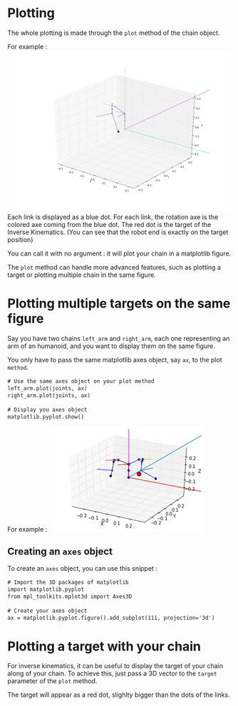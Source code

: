 # Plotting #

The whole plotting is made through the `plot` method of the chain object.

For example :
![](right_arm.png)
Each link is displayed as a blue dot.
For each link, the rotation axe is  the colored axe coming from the blue dot.
The red dot is the target of the Inverse Kinematics.
(You can see that the robot end is exactly on the target position)

You can call it with no argument : it will plot your chain in a matplotlib figure.

The `plot` method can handle more advanced features, such as plotting a target or plotting multiple chain in the same figure.

# Plotting multiple targets on the same figure
Say you have two chains `left_arm` and `right_arm`, each one representing an arm of an humanoid, and you want to display them on the same figure.

You only have to pass the same matplotlib axes object, say `ax`, to the plot `method`.

```
# Use the same axes object on your plot method
left_arm.plot(joints, ax)
right_arm.plot(joints, ax)

# Display you axes object
matplotlib.pyplot.show()
```

For example :
![](dual-plot.png)

## Creating an `axes` object
To create an `axes` object, you can use this snippet :
```
# Import the 3D packages of matplotlib
import matplotlib.pyplot
from mpl_toolkits.mplot3d import Axes3D

# Create your axes object
ax = matplotlib.pyplot.figure().add_subplot(111, projection='3d')
```

# Plotting a target with your chain
For inverse kinematics, it can be useful to display the target of your chain along of your chain.
To achieve this, just pass a 3D vector to the `target` parameter of the `plot` method.


The target will appear as a red dot, slighlty bigger than the dots of the links.
